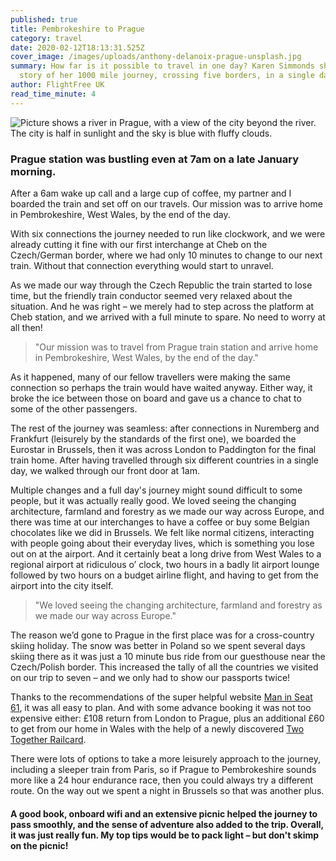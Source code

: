 ```yaml
---
published: true
title: Pembrokeshire to Prague
category: travel
date: 2020-02-12T18:13:31.525Z
cover_image: /images/uploads/anthony-delanoix-prague-unsplash.jpg
summary: How far is it possible to travel in one day? Karen Simmonds shares the
  story of her 1000 mile journey, crossing five borders, in a single day.
author: FlightFree UK
read_time_minute: 4
---
```

![Picture shows a river in Prague, with a view of the city beyond the river. The city is half in sunlight and the sky is blue with fluffy clouds. ](/images/uploads/anthony-delanoix-prague-unsplash.jpg "Prague. Photo credit: Anthony Delanoix (Source: Unsplash)")

### Prague station was bustling even at 7am on a late January morning.

After a 6am wake up call and a large cup of coffee, my partner and I boarded the train and set off on our travels. Our mission was to arrive home in Pembrokeshire, West Wales, by the end of the day. 

With six connections the journey needed to run like clockwork, and we were already cutting it fine with our first interchange at Cheb on the Czech/German border, where we had only 10 minutes to change to our next train. Without that connection everything would start to unravel.

As we made our way through the Czech Republic the train started to lose time, but the friendly train conductor seemed very relaxed about the situation. And he was right – we merely had to step across the platform at Cheb station, and we arrived with a full minute to spare. No need to worry at all then! 

> "Our mission was to travel from Prague train station and arrive home in Pembrokeshire, West Wales, by the end of the day."

As it happened, many of our fellow travellers were making the same connection so perhaps the train would have waited anyway. Either way, it broke the ice between those on board and gave us a chance to chat to some of the other passengers.

The rest of the journey was seamless: after connections in Nuremberg and Frankfurt (leisurely by the standards of the first one), we boarded the Eurostar in Brussels, then it was across London to Paddington for the final train home. After having travelled through six different countries in a single day, we walked through our front door at 1am.

Multiple changes and a full day's journey might sound difficult to some people, but it was actually really good. We loved seeing the changing architecture, farmland and forestry as we made our way across Europe, and there was time at our interchanges to have a coffee or buy some Belgian chocolates like we did in Brussels. We felt like normal citizens, interacting with people going about their everyday lives, which is something you lose out on at the airport. And it certainly beat a long drive from West Wales to a regional airport at ridiculous o’ clock, two hours in a badly lit airport lounge followed by two hours on a budget airline flight, and having to get from the airport into the city itself.

> "We loved seeing the changing architecture, farmland and forestry as we made our way across Europe."

The reason we’d gone to Prague in the first place was for a cross-country skiing holiday. The snow was better in Poland so we spent several days skiing there as it was just a 10 minute bus ride from our guesthouse near the Czech/Polish border. This increased the tally of all the countries we visited on our trip to seven – and we only had to show our passports twice!

Thanks to the recommendations of the super helpful website [Man in Seat 61](www.seat61.com), it was all easy to plan. And with some advance booking it was not too expensive either: £108 return from London to Prague, plus an additional £60 to get from our home in Wales with the help of a newly discovered [Two Together Railcard](https://www.twotogether-railcard.co.uk).

There were lots of options to take a more leisurely approach to the journey, including a sleeper train from Paris, so if Prague to Pembrokeshire sounds more like a 24 hour endurance race, then you could always try a different route. On the way out we spent a night in Brussels so that was another plus.

#### A good book, onboard wifi and an extensive picnic helped the journey to pass smoothly, and the sense of adventure also added to the trip. Overall, it was just really fun. My top tips would be to pack light – but don't skimp on the picnic!